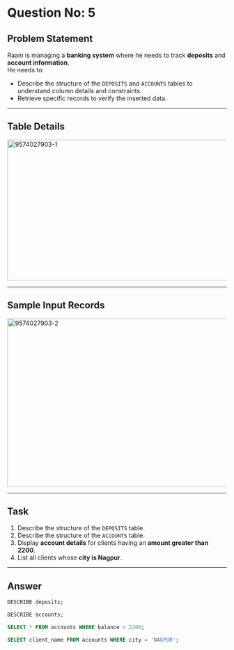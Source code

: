 # Question No: 5  


## Problem Statement  

Raam is managing a **banking system** where he needs to track **deposits** and **account information**.  
He needs to:  
- Describe the structure of the `DEPOSITS` and `ACCOUNTS` tables to understand column details and constraints.  
- Retrieve specific records to verify the inserted data.  

---

## Table Details  
<img width="717" height="324" alt="9574027903-1" src="https://github.com/user-attachments/assets/033e2e95-c270-4a5a-8c5b-746c37bfa209" />


---

## Sample Input Records  
<img width="701" height="387" alt="9574027903-2" src="https://github.com/user-attachments/assets/676a3eae-6027-4542-95fd-eaabf210fefb" />


---

## Task  

1. Describe the structure of the `DEPOSITS` table.  
2. Describe the structure of the `ACCOUNTS` table.  
3. Display **account details** for clients having an **amount greater than 2200**.  
4. List all clients whose **city is Nagpur**.  

---

## Answer  

```sql
DESCRIBE deposits;

DESCRIBE accounts;

SELECT * FROM accounts WHERE balance > 2200;

SELECT client_name FROM accounts WHERE city = 'NAGPUR';

